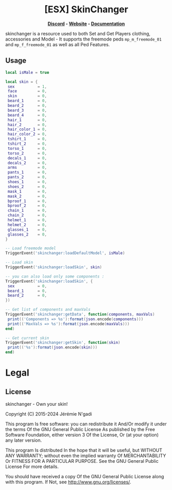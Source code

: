 <h1 align='center'>[ESX] SkinChanger</a></h1><p align='center'><b><a href='https://discord.esx-framework.org/'>Discord</a> - <a href='https://esx-framework.org/'>Website</a> - <a href='https://docs.esx-framework.org/en/esx_core/skinchanger'>Documentation</a></b></h5>

skinchanger is a resource used to both Set and Get Players clothing, accessories and Model - It supports the freemode peds `mp_m_freemode_01` and `mp_f_freemode_01` as well as all Ped Features.

## Usage

```lua
local isMale = true

local skin = {
 sex          = 1,
 face         = 0,
 skin         = 0,
 beard_1      = 0,
 beard_2      = 0,
 beard_3      = 0,
 beard_4      = 0,
 hair_1       = 0,
 hair_2       = 0,
 hair_color_1 = 0,
 hair_color_2 = 0,
 tshirt_1     = 0,
 tshirt_2     = 0,
 torso_1      = 0,
 torso_2      = 0,
 decals_1     = 0,
 decals_2     = 0,
 arms         = 0,
 pants_1      = 0,
 pants_2      = 0,
 shoes_1      = 0,
 shoes_2      = 0,
 mask_1       = 0,
 mask_2       = 0,
 bproof_1     = 0,
 bproof_2     = 0,
 chain_1      = 0,
 chain_2      = 0,
 helmet_1     = 0,
 helmet_2     = 0,
 glasses_1    = 0,
 glasses_2    = 0,
}

-- Load freemode model
TriggerEvent('skinchanger:loadDefaultModel', isMale)

-- Load skin
TriggerEvent('skinchanger:loadSkin', skin)

-- you can also load only some components :
TriggerEvent('skinchanger:loadSkin', {
 sex          = 0,
 beard_1      = 0,
 beard_2      = 0,
})

-- Get list of components and maxVals
TriggerEvent('skinchanger:getData', function(components, maxVals)
 print(('Components => %s'):format(json.encode(components)))
 print(('MaxVals => %s'):format(json.encode(maxVals)))
end)

-- Get current skin
TriggerEvent('skinchanger:getSkin', function(skin)
 print(('%s'):format(json.encode(skin)))
end)
```

# Legal

## License

skinchanger - Own your skin!

Copyright (C) 2015-2024 Jérémie N'gadi

This program Is free software: you can redistribute it And/Or modify it under the terms Of the GNU General Public License As published by the Free Software Foundation, either version 3 Of the License, Or (at your option) any later version.

This program Is distributed In the hope that it will be useful, but WITHOUT ANY WARRANTY; without even the implied warranty Of MERCHANTABILITY Or FITNESS FOR A PARTICULAR PURPOSE. See the GNU General Public License For more details.

You should have received a copy Of the GNU General Public License along with this program. If Not, see <http://www.gnu.org/licenses/>.
